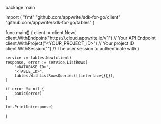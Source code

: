 package main

import (
    "fmt"
    "github.com/appwrite/sdk-for-go/client"
    "github.com/appwrite/sdk-for-go/tables"
)

func main() {
    client := client.New(
        client.WithEndpoint("https://<REGION>.cloud.appwrite.io/v1") // Your API Endpoint
        client.WithProject("<YOUR_PROJECT_ID>") // Your project ID
        client.WithSession("") // The user session to authenticate with
    )

    service := tables.New(client)
    response, error := service.ListRows(
        "<DATABASE_ID>",
        "<TABLE_ID>",
        tables.WithListRowsQueries([]interface{}{}),
    )

    if error != nil {
        panic(error)
    }

    fmt.Println(response)
}
